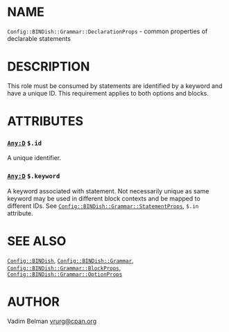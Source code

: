 NAME
====

`Config::BINDish::Grammar::DeclarationProps` - common properties of declarable statements

DESCRIPTION
===========

This role must be consumed by statements are identified by a keyword and have a unique ID. This requirement applies to both options and blocks.

ATTRIBUTES
==========

### [`Any:D`](https://docs.raku.org/type/Any) `$.id`

A unique identifier.

### [`Any:D`](https://docs.raku.org/type/Any) `$.keyword`

A keyword associated with statement. Not necessarily unique as same keyword may be used in different block contexts and be mapped to different IDs. See [`Config::BINDish::Grammar::StatementProps`](https://github.com/vrurg/raku-Config-BINDish/blob/v0.0.4/docs/md/Config/BINDish/Grammar/StatementProps.md), `$.in` attribute.

SEE ALSO
========

[`Config::BINDish`](https://github.com/vrurg/raku-Config-BINDish/blob/v0.0.4/docs/md/Config/BINDish.md), [`Config::BINDish::Grammar`](https://github.com/vrurg/raku-Config-BINDish/blob/v0.0.4/docs/md/Config/BINDish/Grammar.md), [`Config::BINDish::Grammar::BlockProps`](https://github.com/vrurg/raku-Config-BINDish/blob/v0.0.4/docs/md/Config/BINDish/Grammar/BlockProps.md), [`Config::BINDish::Grammar::OptionProps`](https://github.com/vrurg/raku-Config-BINDish/blob/v0.0.4/docs/md/Config/BINDish/Grammar/OptionProps.md)

AUTHOR
======

Vadim Belman <vrurg@cpan.org>

